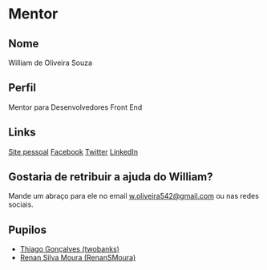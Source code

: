# Mentor

## Nome

William de Oliveira Souza

## Perfil

Mentor para Desenvolvedores Front End

## Links

[Site pessoal](http://woliveiras.com.br)
[Facebook](https://www.facebook.com/woliveira542)
[Twitter](https://twitter.com/w_oliveiras)
[LinkedIn](https://www.linkedin.com/in/woliveira542)

## Gostaria de retribuir a ajuda do William?

Mande um abraço para ele no email w.oliveira542@gmail.com ou nas redes sociais.

## Pupilos

- [Thiago Gonçalves (twobanks)](/pupilos/perfis/twobanks.md)
- [Renan Silva Moura (RenanSMoura)](/pupilos/perfis/RenanMoura.md)
